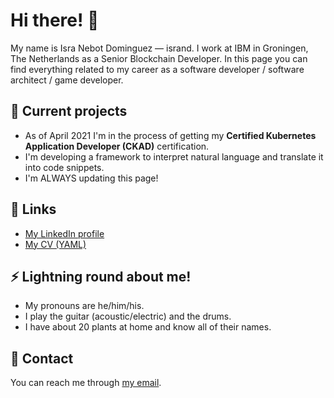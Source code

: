 # Hi there! 👋

My name is Isra Nebot Dominguez — isrand. I work at IBM in Groningen, The Netherlands as a Senior Blockchain Developer. In this page you can find everything related to my career as a software developer / software architect / game developer.

## 🌱 Current projects

- As of April 2021 I'm in the process of getting my **Certified Kubernetes Application Developer (CKAD)** certification.
- I'm developing a framework to interpret natural language and translate it into code snippets.
- I'm ALWAYS updating this page!

## 🔗 Links

* [My LinkedIn profile](https://linkedin.com/in/isra-nebot)
* [My CV (YAML)](https://raw.githubusercontent.com/isrand/yamlcv/main/cv.yaml)

## ⚡ Lightning round about me!

* My pronouns are he/him/his.
* I play the guitar (acoustic/electric) and the drums.
* I have about 20 plants at home and know all of their names.

## 💬 Contact

You can reach me through [my email](mailto:israel.nebot@gmail.com).
